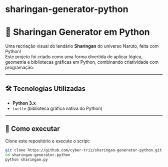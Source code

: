 # sharingan-generator-python

# 🔴 Sharingan Generator em Python

Uma recriação visual do lendário **Sharingan** do universo Naruto, feita com Python!  
Este projeto foi criado como uma forma divertida de aplicar lógica, geometria e bibliotecas gráficas em Python, combinando criatividade com programação.

---


## 🛠 Tecnologias Utilizadas

- **Python 3.x**
- `turtle` (biblioteca gráfica nativa do Python)  


---

## 🚀 Como executar

Clone este repositório e execute o script:

```bash
git clone https://github.com/cyber-triz/sharingan-generator-python.git
cd sharingan-generator-python
python sharingan.py

